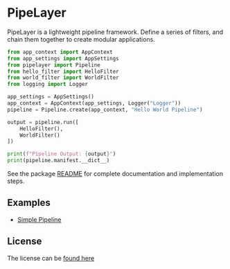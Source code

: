 # PipeLayer
PipeLayer is a lightweight pipeline framework. Define a series of filters, and chain them together to create modular applications.

```python
from app_context import AppContext
from app_settings import AppSettings
from pipelayer import Pipeline
from hello_filter import HelloFilter
from world_filter import WorldFilter
from logging import Logger

app_settings = AppSettings()
app_context = AppContext(app_settings, Logger("Logger"))
pipeline = Pipeline.create(app_context, "Hello World Pipeline")

output = pipeline.run([
    HelloFilter(),
    WorldFilter()
])

print(f"Pipeline Output: {output}")
print(pipeline.manifest.__dict__)
```

See the package [README](src/pipelayer/README.md) for complete documentation and implementation steps.

## Examples

* [Simple Pipeline](examples/simple_pipeline/README.md)

## License
The license can be [found here](LICENSE)
